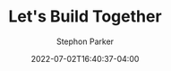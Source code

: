 ---
title: "Let's Build Together"
date: 2022-07-02T16:40:37-04:00
lastmod: 2022-07-02T16:40:37-04:00
draft: false
author: "Stephon Parker"
authorLink: "https://stephonp.com"
description: ""
images: ["featured-image.png"]
resources:
- name: "featured-image"
  src: "featured-image.png"

tags: ["blog"]
categories: ["Blog Post"]

hiddenFromHomePage: false

toc:
  enable: false
---